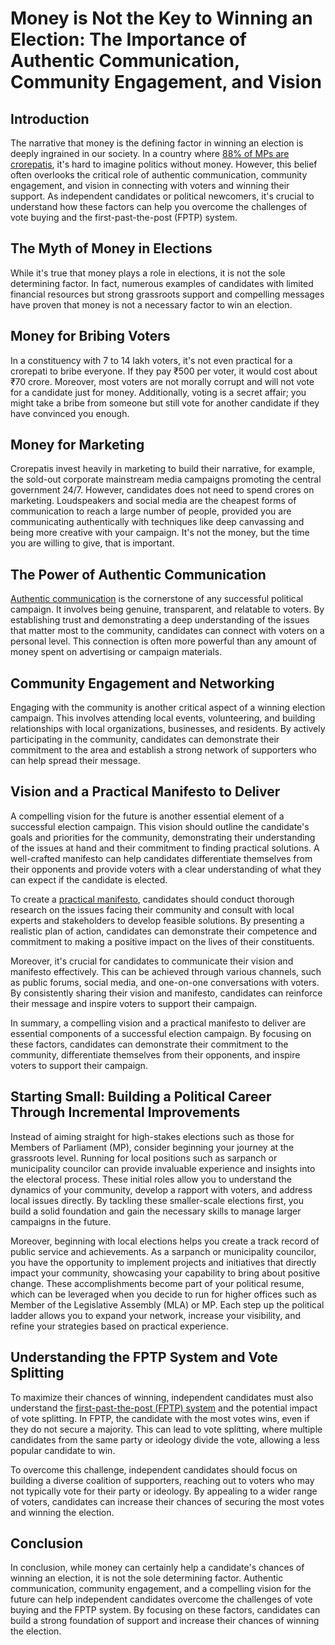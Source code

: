 # Money is Not the Key to Winning an Election: The Importance of Authentic Communication, Community Engagement, and Vision

## Introduction

The narrative that money is the defining factor in winning an election is deeply ingrained in our society. In a country where [88% of MPs are crorepatis](https://www.indiatoday.in/elections/lok-sabha-2019/story/new-lok-sabha-has-475-crorepati-mps-adr-1535330-2019-05-26), it's hard to imagine politics without money. However, this belief often overlooks the critical role of authentic communication, community engagement, and vision in connecting with voters and winning their support. As independent candidates or political newcomers, it's crucial to understand how these factors can help you overcome the challenges of vote buying and the first-past-the-post (FPTP) system.

## The Myth of Money in Elections

While it's true that money plays a role in elections, it is not the sole determining factor. In fact, numerous examples of candidates with limited financial resources but strong grassroots support and compelling messages have proven that money is not a necessary factor to win an election.

## Money for Bribing Voters

In a constituency with 7 to 14 lakh voters, it's not even practical for a crorepati to bribe everyone. If they pay ₹500 per voter, it would cost about ₹70 crore. Moreover, most voters are not morally corrupt and will not vote for a candidate just for money. Additionally, voting is a secret affair; you might take a bribe from someone but still vote for another candidate if they have convinced you enough.

## Money for Marketing

Crorepatis invest heavily in marketing to build their narrative, for example, the sold-out corporate mainstream media campaigns promoting the central government 24/7. However, candidates does not need to spend crores on marketing. Loudspeakers and social media are the cheapest forms of communication to reach a large number of people, provided you are communicating authentically with techniques like deep canvassing and being more creative with your campaign. It's not the money, but the time you are willing to give, that is important.

## The Power of Authentic Communication

[Authentic communication](https://iambrainstorming.github.io/chapters/how-to-tackle-disinformation.html) is the cornerstone of any successful political campaign. It involves being genuine, transparent, and relatable to voters. By establishing trust and demonstrating a deep understanding of the issues that matter most to the community, candidates can connect with voters on a personal level. This connection is often more powerful than any amount of money spent on advertising or campaign materials.

## Community Engagement and Networking

Engaging with the community is another critical aspect of a winning election campaign. This involves attending local events, volunteering, and building relationships with local organizations, businesses, and residents. By actively participating in the community, candidates can demonstrate their commitment to the area and establish a strong network of supporters who can help spread their message.

## Vision and a Practical Manifesto to Deliver

A compelling vision for the future is another essential element of a successful election campaign. This vision should outline the candidate's goals and priorities for the community, demonstrating their understanding of the issues at hand and their commitment to finding practical solutions. A well-crafted manifesto can help candidates differentiate themselves from their opponents and provide voters with a clear understanding of what they can expect if the candidate is elected.

To create a [practical manifesto](https://iambrainstorming.github.io/chapters/what-will-a-boycott-of-the-national-currency-give-us.html#manifesto), candidates should conduct thorough research on the issues facing their community and consult with local experts and stakeholders to develop feasible solutions. By presenting a realistic plan of action, candidates can demonstrate their competence and commitment to making a positive impact on the lives of their constituents.

Moreover, it's crucial for candidates to communicate their vision and manifesto effectively. This can be achieved through various channels, such as public forums, social media, and one-on-one conversations with voters. By consistently sharing their vision and manifesto, candidates can reinforce their message and inspire voters to support their campaign.

In summary, a compelling vision and a practical manifesto to deliver are essential components of a successful election campaign. By focusing on these factors, candidates can demonstrate their commitment to the community, differentiate themselves from their opponents, and inspire voters to support their campaign.

## Starting Small: Building a Political Career Through Incremental Improvements

Instead of aiming straight for high-stakes elections such as those for Members of Parliament (MP), consider beginning your journey at the grassroots level. Running for local positions such as sarpanch or municipality councilor can provide invaluable experience and insights into the electoral process. These initial roles allow you to understand the dynamics of your community, develop a rapport with voters, and address local issues directly. By tackling these smaller-scale elections first, you build a solid foundation and gain the necessary skills to manage larger campaigns in the future.

Moreover, beginning with local elections helps you create a track record of public service and achievements. As a sarpanch or municipality councilor, you have the opportunity to implement projects and initiatives that directly impact your community, showcasing your capability to bring about positive change. These accomplishments become part of your political resume, which can be leveraged when you decide to run for higher offices such as Member of the Legislative Assembly (MLA) or MP. Each step up the political ladder allows you to expand your network, increase your visibility, and refine your strategies based on practical experience.

## Understanding the FPTP System and Vote Splitting

To maximize their chances of winning, independent candidates must also understand the [first-past-the-post (FPTP) system](https://iambrainstorming.github.io/chapters/the-lok-sabha-election-is-about-regional-parties-vs-one-party-dictatorship.html#who-is-evil-whether-its-the-people-or-the-voting-method) and the potential impact of vote splitting. In FPTP, the candidate with the most votes wins, even if they do not secure a majority. This can lead to vote splitting, where multiple candidates from the same party or ideology divide the vote, allowing a less popular candidate to win.

To overcome this challenge, independent candidates should focus on building a diverse coalition of supporters, reaching out to voters who may not typically vote for their party or ideology. By appealing to a wider range of voters, candidates can increase their chances of securing the most votes and winning the election.

## Conclusion

In conclusion, while money can certainly help a candidate's chances of winning an election, it is not the sole determining factor. Authentic communication, community engagement, and a compelling vision for the future can help independent candidates overcome the challenges of vote buying and the FPTP system. By focusing on these factors, candidates can build a strong foundation of support and increase their chances of winning the election.
